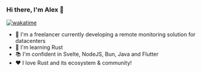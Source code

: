 ### Hi there, I'm Alex 👋
[![wakatime](https://wakatime.com/badge/user/126d311a-f067-41b9-8aaa-d8536caded18.svg)](https://wakatime.com/@126d311a-f067-41b9-8aaa-d8536caded18)
- 🤖 I'm a freelancer currently developing a remote monitoring solution for datacenters
- 🌱 I'm learning Rust
- 📚 I'm confident in Svelte, NodeJS, Bun, Java and Flutter
- ❤️ I love Rust and its ecosystem & community!
